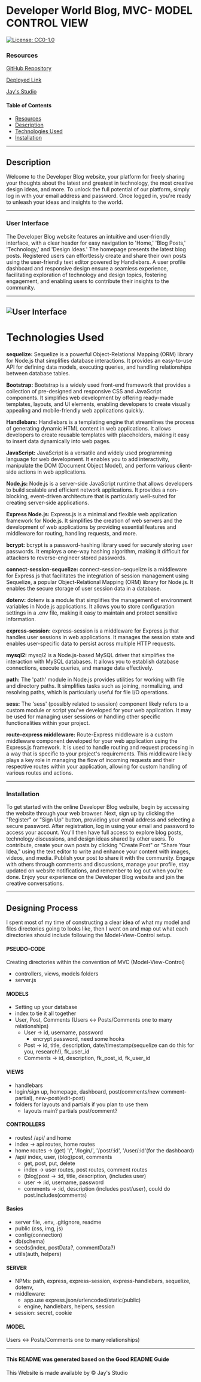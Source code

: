 # Developer World Blog, MVC- MODEL CONTROL VIEW 
[![License: CC0-1.0](https://licensebuttons.net/l/zero/1.0/80x15.png)](http://creativecommons.org/publicdomain/zero/1.0/)

### Resources
[GitHub Repository](https://github.com/Truecoding4life/Developer-blog-with-model-view-control)

[Deployed Link](https://truecoding4life.github.io/html-refactor/)

[Jay's Studio](https://truecoding4life.github.io/Jaystudio/)





#### Table of Contents
* [Resources](#resources)
* [Description](#description)
* [Technologies Used](#technologies-used)
* [Installation](#installation)




---





## Description 

Welcome to the Developer Blog website, your platform for freely sharing your thoughts about the latest and greatest in technology, the most creative design ideas, and more. To unlock the full potential of our platform, simply log in with your email address and password. Once logged in, you're ready to unleash your ideas and insights to the world.




---





### User Interface

The Developer Blog website features an intuitive and user-friendly interface, with a clear header for easy navigation to 'Home,' 'Blog Posts,' 'Technology,' and 'Design Ideas.' The homepage presents the latest blog posts. Registered users can effortlessly create and share their own posts using the user-friendly text editor powered by Handlebars. A user profile dashboard and responsive design ensure a seamless experience, facilitating exploration of technology and design topics, fostering engagement, and enabling users to contribute their insights to the community.



---
![User Interface](./public/img/homepage.png)
---






# Technologies Used


**sequelize:** Sequelize is a powerful Object-Relational Mapping (ORM) library for Node.js that simplifies database interactions. It provides an easy-to-use API for defining data models, executing queries, and handling relationships between database tables.


**Bootstrap:** Bootstrap is a widely used front-end framework that provides a collection of pre-designed and responsive CSS and JavaScript components. It simplifies web development by offering ready-made templates, layouts, and UI elements, enabling developers to create visually appealing and mobile-friendly web applications quickly.

**Handlebars:** Handlebars is a templating engine that streamlines the process of generating dynamic HTML content in web applications. It allows developers to create reusable templates with placeholders, making it easy to insert data dynamically into web pages.

**JavaScript:** JavaScript is a versatile and widely used programming language for web development. It enables you to add interactivity, manipulate the DOM (Document Object Model), and perform various client-side actions in web applications.

**Node.js:** Node.js is a server-side JavaScript runtime that allows developers to build scalable and efficient network applications. It provides a non-blocking, event-driven architecture that is particularly well-suited for creating server-side applications.

**Express Node.js:** Express.js is a minimal and flexible web application framework for Node.js. It simplifies the creation of web servers and the development of web applications by providing essential features and middleware for routing, handling requests, and more.

**bcrypt:** bcrypt is a password-hashing library used for securely storing user passwords. It employs a one-way hashing algorithm, making it difficult for attackers to reverse-engineer stored passwords.

**connect-session-sequelize:** connect-session-sequelize is a middleware for Express.js that facilitates the integration of session management using Sequelize, a popular Object-Relational Mapping (ORM) library for Node.js. It enables the secure storage of user session data in a database.

**dotenv:** dotenv is a module that simplifies the management of environment variables in Node.js applications. It allows you to store configuration settings in a .env file, making it easy to maintain and protect sensitive information.

**express-session:** express-session is a middleware for Express.js that handles user sessions in web applications. It manages the session state and enables user-specific data to persist across multiple HTTP requests.

**mysql2:** mysql2 is a Node.js-based MySQL driver that simplifies the interaction with MySQL databases. It allows you to establish database connections, execute queries, and manage data effectively.

**path:** The 'path' module in Node.js provides utilities for working with file and directory paths. It simplifies tasks such as joining, normalizing, and resolving paths, which is particularly useful for file I/O operations.


**sess:** The 'sess' (possibly related to session) component likely refers to a custom module or script you've developed for your web application. It may be used for managing user sessions or handling other specific functionalities within your project.

**route-express middleware:** Route-Express middleware is a custom middleware component developed for your web application using the Express.js framework. It is used to handle routing and request processing in a way that is specific to your project's requirements. This middleware likely plays a key role in managing the flow of incoming requests and their respective routes within your application, allowing for custom handling of various routes and actions.

---






### Installation

To get started with the online Developer Blog website, begin by accessing the website through your web browser. Next, sign up by clicking the "Register" or "Sign Up" button, providing your email address and selecting a secure password. After registration, log in using your email and password to access your account. You'll then have full access to explore blog posts, technology discussions, and design ideas shared by other users. To contribute, create your own posts by clicking "Create Post" or "Share Your Idea," using the text editor to write and enhance your content with images, videos, and media. Publish your post to share it with the community. Engage with others through comments and discussions, manage your profile, stay updated on website notifications, and remember to log out when you're done. Enjoy your experience on the Developer Blog website and join the creative conversations.
  



---



## Designing Process
I spent most of my time of constructing a clear idea of what my model and files directories going to looks like, then I went on and map out what each directories should include following the Model-View-Control setup.

#### PSEUDO-CODE
Creating directories within the convention of MVC (Model-View-Control)
- controllers, views, models folders
- server.js
#### MODELS
- Setting up your database
- index to tie it all together
- User, Post, Comments (Users <-> Posts/Comments one to many relationships)
    - User -> id, username, password
        - encrypt password, need some hooks
    - Post -> id, title, description, date/timestamp(sequelize can do this for you, research!), fk_user_id
    - Comments -> id, description, fk_post_id, fk_user_id
#### VIEWS
- handlebars
- login/sign up, homepage, dashboard, post(comments/new comment-partial), new-post(edit-post)
- folders for layouts and partials if you plan to use them
    - layouts main? partials post/comment?
#### CONTROLLERS
- routes! /api/ and home
- index -> api routes, home routes
- home routes -> (get) '/', '/login/', '/post/:id', '/user/:id'(for the dashboard)
- /api/ index, user, (blog)post, comments
    - get, post, put, delete
    - index -> user routes, post routes, comment routes
    - (blog)post -> :id, title, description, (includes user)
    - user -> :id, username, password
    - comments -> :id, description (includes post/user), could do post.includes(comments)
#### Basics
- server file, .env, .gitignore, readme
- public (css, img, js)
- config(connection)
- db(schema)
- seeds(index, postData?, commentData?)
- utils(auth, helpers)
#### SERVER
- NPMs: path, express, express-session, express-handlebars, sequelize, dotenv, 
- middleware: 
    - app.use express.json/urlencoded/static(public)
    - engine, handlebars, helpers, session
- session: secret, cookie


#### MODEL
Users <-> Posts/Comments one to many relationships)




---






#### This README was generated based on the Good README Guide



This Website is made available by © Jay's Studio 




















